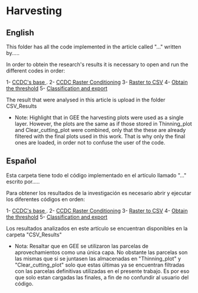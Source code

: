 # Harvesting


## English

This folder has all the code implemented in the article called "..." written by.....

In order to obtein the research's results it is necessary to open and run the different codes in order:

1- [CCDC's base ](Code/CCDC_Base.txt).
2- [CCDC Raster Conditioning](Code/CCDC_Raster_Conditioning.txt)
3- [Raster to CSV](Code/Raster_to_CSV.py)
4- [Obtain the threshold](Code/Obtein_the_Threshold.py)
5- [Classification and export](Code/Classification_and_export.py)


The result that were analysed in this article is upload in the folder CSV_Results

* Note:
Highlight that in GEE the harvesting plots were used as a single layer. However, the plots are the same as if those stored in Thinning_plot and Clear_cutting_plot were combined, only that the these are already filtered with the final plots used in this work. That is why only the final ones are loaded, in order not to confuse the user of the code. 


## Español

Esta carpeta tiene todo el código implementado en el artículo llamado "..." escrito por.....

Para obtener los resultados de la investigación es necesario abrir y ejecutar los diferentes códigos en orden:

1- [CCDC's base ](Code/CCDC_Base.txt).
2- [CCDC Raster Conditioning](Code/CCDC_Raster_Conditioning.txt)
3- [Raster to CSV](Code/Raster_to_CSV.py)
4- [Obtain the threshold](Code/Obtein_the_Threshold.py)
5- [Classification and export](Code/Classification_and_export.py)

Los resultados analizados en este artículo se encuentran disponibles en la carpeta "CSV_Results"

* Nota:
Resaltar que en GEE se utilizaron las parcelas de aprovechamientos como una única capa. No obstante las parcelas son las mismas que si se juntasen las almacenadas en "Thinning_plot" y "Clear_cutting_plot" solo que estas últimas ya se encuentran filtradas con las parcelas definitivas utilizadas en el presente trabajo. Es por eso que solo estan cargadas las finales, a fin de no confundir al usuario del código.
